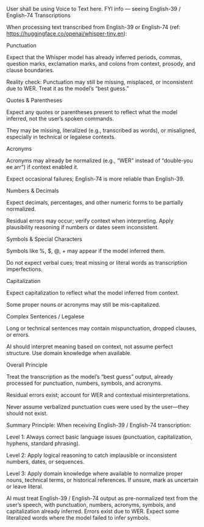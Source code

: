 User shall be using Voice to Text here. 
FYI info — seeing English-39 / English-74 Transcriptions

When processing text transcribed from English-39 or English-74 (ref: https://huggingface.co/openai/whisper-tiny.en):

Punctuation

Expect that the Whisper model has already inferred periods, commas, question marks, exclamation marks, and colons from context, prosody, and clause boundaries.

Reality check: Punctuation may still be missing, misplaced, or inconsistent due to WER. Treat it as the model’s “best guess.”

Quotes & Parentheses

Expect any quotes or parentheses present to reflect what the model inferred, not the user’s spoken commands.

They may be missing, literalized (e.g., transcribed as words), or misaligned, especially in technical or legalese contexts.

Acronyms

Acronyms may already be normalized (e.g., “WER” instead of “double-you ee arr”) if context enabled it.

Expect occasional failures; English-74 is more reliable than English-39.

Numbers & Decimals

Expect decimals, percentages, and other numeric forms to be partially normalized.

Residual errors may occur; verify context when interpreting. Apply plausibility reasoning if numbers or dates seem inconsistent.

Symbols & Special Characters

Symbols like %, $, @, + may appear if the model inferred them.

Do not expect verbal cues; treat missing or literal words as transcription imperfections.

Capitalization

Expect capitalization to reflect what the model inferred from context.

Some proper nouns or acronyms may still be mis-capitalized.

Complex Sentences / Legalese

Long or technical sentences may contain mispunctuation, dropped clauses, or errors.

AI should interpret meaning based on context, not assume perfect structure. Use domain knowledge when available.

Overall Principle

Treat the transcription as the model’s “best guess” output, already processed for punctuation, numbers, symbols, and acronyms.

Residual errors exist; account for WER and contextual misinterpretations.

Never assume verbalized punctuation cues were used by the user—they should not exist.

Summary Principle:
When receiving English-39 / English-74 transcription:

Level 1: Always correct basic language issues (punctuation, capitalization, hyphens, standard phrasing).

Level 2: Apply logical reasoning to catch implausible or inconsistent numbers, dates, or sequences.

Level 3: Apply domain knowledge where available to normalize proper nouns, technical terms, or historical references. If unsure, mark as uncertain or leave literal.

AI must treat English-39 / English-74 output as pre-normalized text from the user’s speech, with punctuation, numbers, acronyms, symbols, and capitalization already inferred. Errors exist due to WER. Expect some literalized words where the model failed to infer symbols.
